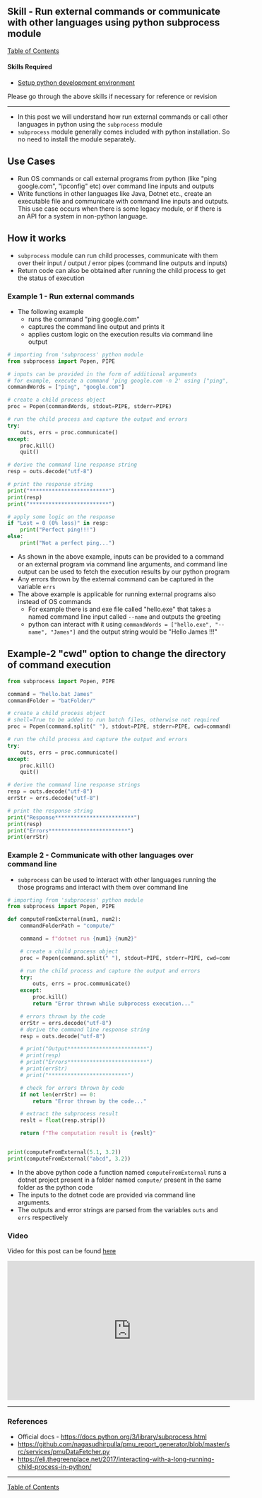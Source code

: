 ## Skill - Run external commands or communicate with other languages using python subprocess module
[Table of Contents](https://nagasudhir.blogspot.com/2020/04/taming-python-table-of-contents.html)

#### Skills Required
* [Setup python development environment](https://nagasudhir.blogspot.com/2020/04/setup-python-development-environment_14.html)

Please go through the above skills if necessary for reference or revision
<hr/>

* In this post we will understand how run external commands or call other languages in python using the `subprocess` module
* `subprocess` module generally comes included with python installation. So no need to install the module separately.

## Use Cases 
* Run OS commands or call external programs from python (like "ping google.com", "ipconfig" etc) over command line inputs and outputs
* Write functions in other languages like Java, Dotnet etc., create an executable file and communicate with command line inputs and outputs. This use case occurs when there is some legacy module, or if there is an API for a system in non-python language.

## How it works
* `subprocess` module can run child processes, communicate with them over their input / output / error pipes (command line outputs and inputs)
* Return code can also be obtained after running the child process to get the status of execution

### Example 1 - Run external commands
* The following example  
	* runs the command "ping google.com"
	* captures the command line output and prints it
	* applies custom logic on the execution results via command line output

```python
# importing from 'subprocess' python module
from subprocess import Popen, PIPE

# inputs can be provided in the form of additional arguments
# for example, execute a command 'ping google.com -n 2' using ["ping", "google.com", "-n", "2"]
commandWords = ["ping", "google.com"]

# create a child process object
proc = Popen(commandWords, stdout=PIPE, stderr=PIPE)

# run the child process and capture the output and errors
try:
    outs, errs = proc.communicate()
except:
    proc.kill()
    quit()

# derive the command line response string
resp = outs.decode("utf-8")

# print the response string
print("*************************")
print(resp)
print("*************************")

# apply some logic on the response 
if "Lost = 0 (0% loss)" in resp:
    print("Perfect ping!!!")
else:
    print("Not a perfect ping...")
```
* As shown in the above example, inputs can be provided to a command or an external program via command line arguments, and command line output can be used to fetch the execution results by our python program
* Any errors thrown by the external command can be captured in the variable `errs`
* The above example is applicable for running external programs also instead of OS commands
	* For example there is and exe file called "hello.exe" that takes a named command line input called `--name` and outputs the greeting
	* python can interact with it using `commandWords = ["hello.exe", "--name", "James"]` and the output string would be "Hello James !!!"

## Example-2 "cwd" option to change the directory of command execution
```py
from subprocess import Popen, PIPE

command = "hello.bat James"
commandFolder = "batFolder/"

# create a child process object
# shell=True to be added to run batch files, otherwise not required
proc = Popen(command.split(" "), stdout=PIPE, stderr=PIPE, cwd=commandFolder, shell=True)

# run the child process and capture the output and errors
try:
    outs, errs = proc.communicate()
except:
    proc.kill()
    quit()

# derive the command line response strings
resp = outs.decode("utf-8")
errStr = errs.decode("utf-8")

# print the response string
print("Response*************************")
print(resp)
print("Errors*************************")
print(errStr)
```

### Example 2 - Communicate with other languages over command line
* `subprocess` can be used to interact with other languages running the those programs and interact with them over command line
```py
# importing from 'subprocess' python module
from subprocess import Popen, PIPE

def computeFromExternal(num1, num2):
    commandFolderPath = "compute/"

    command = f"dotnet run {num1} {num2}"

    # create a child process object
    proc = Popen(command.split(" "), stdout=PIPE, stderr=PIPE, cwd=commandFolderPath)

    # run the child process and capture the output and errors
    try:
        outs, errs = proc.communicate()
    except:
        proc.kill()
        return "Error thrown while subprocess execution..."

    # errors thrown by the code
    errStr = errs.decode("utf-8")
    # derive the command line response string
    resp = outs.decode("utf-8")

    # print("Output*************************")
    # print(resp)
    # print("Errors*************************")
    # print(errStr)
    # print("*************************")

    # check for errors thrown by code
    if not len(errStr) == 0:
        return "Error thrown by the code..."

    # extract the subprocess result
    reslt = float(resp.strip())

    return f"The computation result is {reslt}"


print(computeFromExternal(5.1, 3.2))
print(computeFromExternal("abcd", 3.2))
```

* In the above python code a function named  `computeFromExternal` runs a dotnet project present in a folder named `compute/` present in the same folder as the python code
*  The inputs to the dotnet code are provided via command line arguments.
* The outputs and error strings are parsed from the variables `outs` and `errs` respectively   


### Video
Video for this post can be found [here](https://youtu.be/nsVkTslyBcE)

<iframe width="560" height="315" src="https://www.youtube.com/embed/nsVkTslyBcE" frameborder="0" allow="accelerometer; autoplay; encrypted-media; gyroscope; picture-in-picture" allowfullscreen></iframe>

<hr/>

### References
* Official docs - https://docs.python.org/3/library/subprocess.html
* https://github.com/nagasudhirpulla/pmu_report_generator/blob/master/src/services/pmuDataFetcher.py
* https://eli.thegreenplace.net/2017/interacting-with-a-long-running-child-process-in-python/

<hr/>

[Table of Contents](https://nagasudhir.blogspot.com/2020/04/taming-python-table-of-contents.html)




<!--stackedit_data:
eyJoaXN0b3J5IjpbLTE3MjA2ODkzNzAsMjE0OTAzNTU3LDc4MD
MzMjU0LDEyMDY2NjQ2MTAsLTUwMzQxMDQxMywtMTUxOTEyNzg0
NiwxNTM0NTcyMDQ0LDEwMzEzNzM4MDUsOTg1MDMyMDgyLC0xMT
k4MDYyNTQwLC04Mzc3NzM0NzgsLTQ5ODk4ODU5OCwxODAwNjcz
NDYzLC0yMDU3NDk1NDU4LDE0NDYyNTcxNTcsMTMzODkyOTY1MC
wzMTAyODYzNzRdfQ==
-->